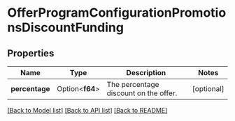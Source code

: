 # OfferProgramConfigurationPromotionsDiscountFunding

## Properties

Name | Type | Description | Notes
------------ | ------------- | ------------- | -------------
**percentage** | Option<**f64**> | The percentage discount on the offer. | [optional]

[[Back to Model list]](../README.md#documentation-for-models) [[Back to API list]](../README.md#documentation-for-api-endpoints) [[Back to README]](../README.md)


